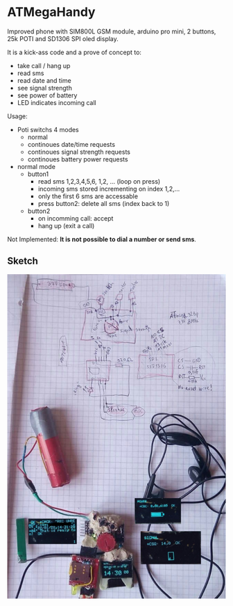 # ATMegaHandy

Improved phone with SIM800L GSM module, arduino pro mini, 2 buttons,
25k POTI and SD1306 SPI oled display.

It is a kick-ass code and a prove of concept to:

- take call / hang up
- read sms
- read date and time
- see signal strength
- see power of battery
- LED indicates incoming call

Usage:

- Poti switchs 4 modes
  - normal
  - continoues date/time requests 
  - continoues signal strength requests
  - continoues battery power requests
- normal mode
  - button1
    - read sms 1,2,3,4,5,6, 1,2, ... (loop on press)
    - incoming sms stored incrementing on index 1,2,...
    - only the first 6 sms are accessable
    - press button2: delete all sms (index back to 1)
  - button2
    - on incomming call: accept
    - hang up (exit a call)

Not Implemented: **It is not possible to dial a number or send sms**.

## Sketch

![Photo](sketch.jpg)
